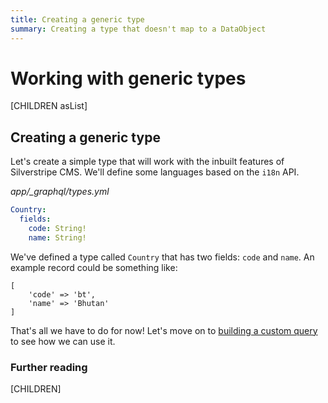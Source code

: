 ```yaml
---
title: Creating a generic type
summary: Creating a type that doesn't map to a DataObject
---
```


# Working with generic types

[CHILDREN asList]

## Creating a generic type

Let's create a simple type that will work with the inbuilt features of Silverstripe CMS.
We'll define some languages based on the `i18n` API.

*app/_graphql/types.yml*
```yaml
Country:
  fields:
    code: String!
    name: String!
```

We've defined a type called `Country` that has two fields: `code` and `name`. An example record
could be something like:

```
[
    'code' => 'bt',
    'name' => 'Bhutan'
]
```

That's all we have to do for now! Let's move on to [building a custom query](building_a_custom_query) to see how we
can use it.

### Further reading

[CHILDREN]
